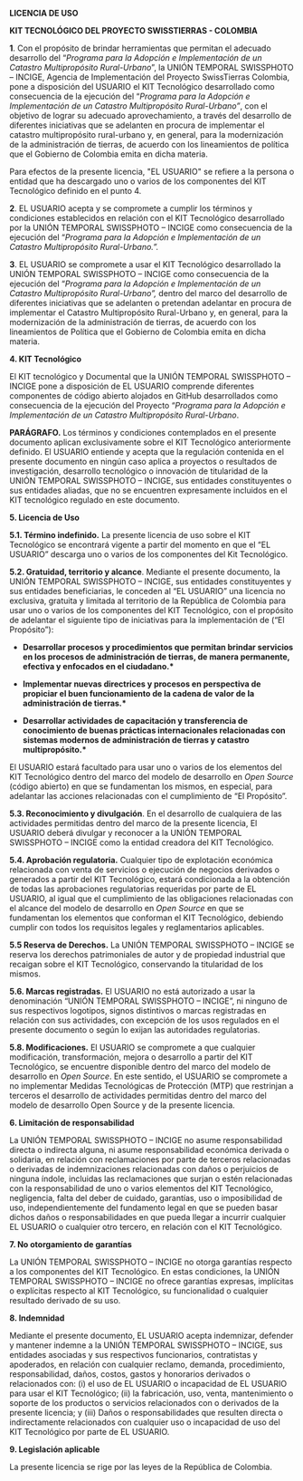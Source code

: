**LICENCIA DE USO**

 **KIT TECNOLÓGICO DEL PROYECTO SWISSTIERRAS - COLOMBIA** 

**1**. Con el propósito de brindar herramientas que permitan el adecuado desarrollo del “*Programa para la Adopción e Implementación de un Catastro Multipropósito Rural-Urbano*”, la  UNIÓN TEMPORAL SWISSPHOTO – INCIGE, Agencia de Implementación del Proyecto SwissTierras Colombia, pone a disposición del USUARIO el KIT Tecnológico desarrollado como consecuencia de la ejecución del “*Programa para la Adopción e Implementación de un Catastro Multipropósito Rural-Urbano”*, con el objetivo de lograr su adecuado aprovechamiento, a través del desarrollo de diferentes iniciativas que se adelanten en procura de implementar el catastro multipropósito rural-urbano y, en general, para la modernización de la administración de tierras, de acuerdo con los lineamientos de política que el Gobierno de Colombia emita en dicha materia. 

Para efectos de la presente licencia, "EL USUARIO" se refiere a la persona o entidad que ha descargado uno o varios de los componentes del KIT Tecnológico definido en el punto 4.

**2**. EL USUARIO acepta y se compromete a cumplir los términos y condiciones establecidos en relación con el KIT Tecnológico desarrollado por la UNIÓN TEMPORAL SWISSPHOTO – INCIGE como consecuencia de la ejecución del “*Programa para la Adopción e Implementación de un Catastro Multipropósito Rural-Urbano.”.*

**3**. EL USUARIO se compromete a usar el KIT Tecnológico desarrollado la UNIÓN TEMPORAL SWISSPHOTO – INCIGE como consecuencia de la ejecución del “*Programa para la Adopción e Implementación de un Catastro Multipropósito Rural-Urbano”,* dentro del marco del desarrollo de diferentes iniciativas que se adelanten o pretendan adelantar en procura de implementar el Catastro Multipropósito Rural-Urbano y, en general, para la modernización de la administración de tierras, de acuerdo con los lineamientos de Política que el Gobierno de Colombia emita en dicha materia. 


**4. KIT Tecnológico**

El KIT tecnológico y Documental que la UNIÓN TEMPORAL SWISSPHOTO – INCIGE pone a disposición de EL USUARIO comprende diferentes componentes de código abierto alojados en GitHub desarrollados como consecuencia de la ejecución del Proyecto “*Programa para la Adopción e Implementación de un Catastro Multipropósito Rural-Urbano*.

**PARÁGRAFO.** Los términos y condiciones contemplados en el presente documento aplican exclusivamente sobre el KIT Tecnológico anteriormente definido. El USUARIO entiende y acepta que la regulación contenida en el presente documento en ningún caso aplica a proyectos o resultados de investigación, desarrollo tecnológico o innovación de titularidad de la UNIÓN TEMPORAL SWISSPHOTO – INCIGE, sus entidades constituyentes o sus entidades aliadas, que no se encuentren expresamente incluidos en el KIT tecnológico regulado en este documento. 

**5. Licencia de Uso**

**5.1. Término indefinido.** La presente licencia de uso sobre el KIT Tecnológico se encontrará vigente a partir del momento en que el “EL USUARIO” descarga uno o varios de los componentes del Kit Tecnológico.

**5.2. Gratuidad, territorio y alcance**. Mediante el presente documento, la UNIÓN TEMPORAL SWISSPHOTO – INCIGE, sus entidades constituyentes y sus entidades beneficiarias, le conceden al “EL USUARIO” una licencia no exclusiva, gratuita y limitada al territorio de la República de Colombia para usar uno o varios de los componentes del KIT Tecnológico, con el propósito de adelantar el siguiente tipo de iniciativas para la implementación de (“El Propósito”):

- **Desarrollar procesos y procedimientos que permitan brindar servicios en los procesos de administración de tierras, de manera permanente, efectiva y enfocados en el ciudadano.\***

 

- **Implementar nuevas directrices y procesos en perspectiva de propiciar el buen funcionamiento de la cadena de valor de la administración de tierras.\***

 

- **Desarrollar actividades de capacitación y transferencia de conocimiento de buenas prácticas internacionales relacionadas con sistemas modernos de administración de tierras y catastro multipropósito.\***

 El USUARIO estará facultado para usar uno o varios de los elementos del KIT Tecnológico dentro del marco del modelo de desarrollo en *Open Source* (código abierto) en que se fundamentan los mismos, en especial, para adelantar las acciones relacionadas con el cumplimiento de “El Propósito”.

 **5.3. Reconocimiento y divulgación**. En el desarrollo de cualquiera de las actividades permitidas dentro del marco de la presente licencia, El USUARIO deberá divulgar y reconocer a la UNIÓN TEMPORAL SWISSPHOTO – INCIGE como la entidad creadora del KIT Tecnológico. 

**5.4. Aprobación regulatoria.** Cualquier tipo de explotación económica relacionada con venta de servicios o ejecución de negocios derivados o generados a partir del KIT Tecnológico, estará condicionada a la obtención de todas las aprobaciones regulatorias requeridas por parte de EL USUARIO, al igual que el cumplimiento de las obligaciones relacionadas con el alcance del modelo de desarrollo en *Open Source* en que se fundamentan los elementos que conforman el KIT Tecnológico, debiendo cumplir con todos los requisitos legales y reglamentarios aplicables. 

**5.5 Reserva de Derechos.** La UNIÓN TEMPORAL SWISSPHOTO – INCIGE se reserva los derechos patrimoniales de autor y de propiedad industrial que recaigan sobre el KIT Tecnológico, conservando la titularidad de los mismos.

 **5.6. Marcas registradas.** El USUARIO no está autorizado a usar la denominación “UNIÓN TEMPORAL SWISSPHOTO – INCIGE”, ni ninguno de sus respectivos logotipos, signos distintivos o marcas registradas en relación con sus actividades, con excepción de los usos regulados en el presente documento o según lo exijan las autoridades regulatorias.

 **5.8. Modificaciones.** El USUARIO se compromete a que cualquier modificación, transformación, mejora o desarrollo a partir del KIT Tecnológico, se encuentre disponible dentro del marco del modelo de desarrollo en *Open Source*. En este sentido, el USUARIO se compromete a no implementar Medidas Tecnológicas de Protección (MTP) que restrinjan a terceros el desarrollo de actividades permitidas dentro del marco del modelo de desarrollo Open Source y de la presente licencia. 

 **6. Limitación de responsabilidad**

 La UNIÓN TEMPORAL SWISSPHOTO – INCIGE no asume responsabilidad directa o indirecta alguna,  ni asume responsabilidad económica derivada o solidaria, en relación con reclamaciones por parte de terceros relacionadas o derivadas de indemnizaciones relacionadas con daños o perjuicios de ninguna índole, incluidas las reclamaciones que surjan o estén relacionadas con la responsabilidad de uno o varios elementos del KIT Tecnológico, negligencia, falta del deber de cuidado, garantías, uso o imposibilidad de uso, independientemente del fundamento legal en que se pueden basar dichos daños o responsabilidades en que pueda llegar a incurrir cualquier EL USUARIO o cualquier otro tercero, en relación con el KIT Tecnológico.

 **7. No otorgamiento de garantías**

 La UNIÓN TEMPORAL SWISSPHOTO – INCIGE no otorga garantías respecto a los componentes del KIT Tecnológico. En estas condiciones, la UNIÓN TEMPORAL SWISSPHOTO – INCIGE no ofrece garantías expresas, implícitas o explícitas respecto al KIT Tecnológico, su funcionalidad o cualquier resultado derivado de su uso. 

 **8. Indemnidad**

 Mediante el presente documento, EL USUARIO acepta indemnizar, defender y mantener indemne a la UNIÓN TEMPORAL SWISSPHOTO – INCIGE, sus entidades asociadas y sus respectivos funcionarios, contratistas y apoderados, en relación con cualquier reclamo, demanda, procedimiento, responsabilidad, daños, costos, gastos y honorarios derivados o relacionados con: (i) el uso de EL USUARIO o incapacidad de EL USUARIO para usar el KIT Tecnológico; (ii) la fabricación, uso, venta, mantenimiento o soporte de los productos o servicios relacionados con o derivados de la presente licencia; y (iii) Daños o responsabilidades que resulten directa o indirectamente relacionados con cualquier uso o incapacidad de uso del KIT Tecnológico por parte de EL USUARIO.

 **9. Legislación aplicable**

La presente licencia se rige por las leyes de la República de Colombia.
